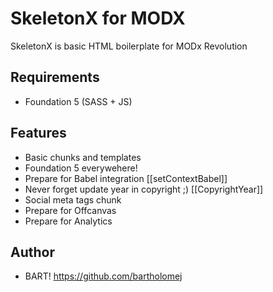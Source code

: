# SkeletonX for MODX
SkeletonX is basic HTML boilerplate for MODx Revolution

## Requirements
 * Foundation 5 (SASS + JS)

## Features
 * Basic chunks and templates
 * Foundation 5 everywehere!
 * Prepare for Babel integration [[setContextBabel]]
 * Never forget update year in copyright ;) [[CopyrightYear]]
 * Social meta tags chunk
 * Prepare for Offcanvas
 * Prepare for Analytics

## Author
 * BART! https://github.com/bartholomej    